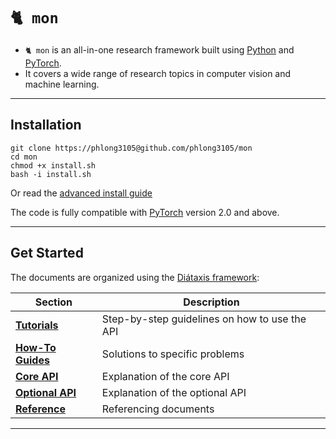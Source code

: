 # `🐈 mon`

- `🐈 mon` is an all-in-one research framework built using [Python](https://www.python.org/) and [PyTorch](https://pytorch.org/).
- It covers a wide range of research topics in computer vision and machine learning.

---

## Installation

```shell
git clone https://phlong3105@github.com/phlong3105/mon
cd mon
chmod +x install.sh
bash -i install.sh
```

Or read the [advanced install guide](get-started/installation.md)

The code is fully compatible with [PyTorch](https://pytorch.org/) version 2.0 
and above.

---

## Get Started

The documents are organized using the [Diátaxis framework](https://diataxis.fr/):

| Section                                           | Description                                   |
|---------------------------------------------------|-----------------------------------------------|
| __[Tutorials](tutorial/index.md)__                | Step-by-step guidelines on how to use the API |
| __[How-To Guides](how-to/index.md)__              | Solutions to specific problems                |
| __[Core API](explanation/mon/index.md)__          | Explanation of the core API                   |
| __[Optional API](explanation/optional/index.md)__ | Explanation of the optional API               |
| __[Reference](reference/index.md)__               | Referencing documents                         |

--- 

<script type="text/javascript" id="clustrmaps" src="//clustrmaps.com/map_v2.js?d=mDDi2z1vAnHUyVPYInDSCoHgluvZPEfpCcbRFeggx3o&cl=ffffff&w=a"></script>
